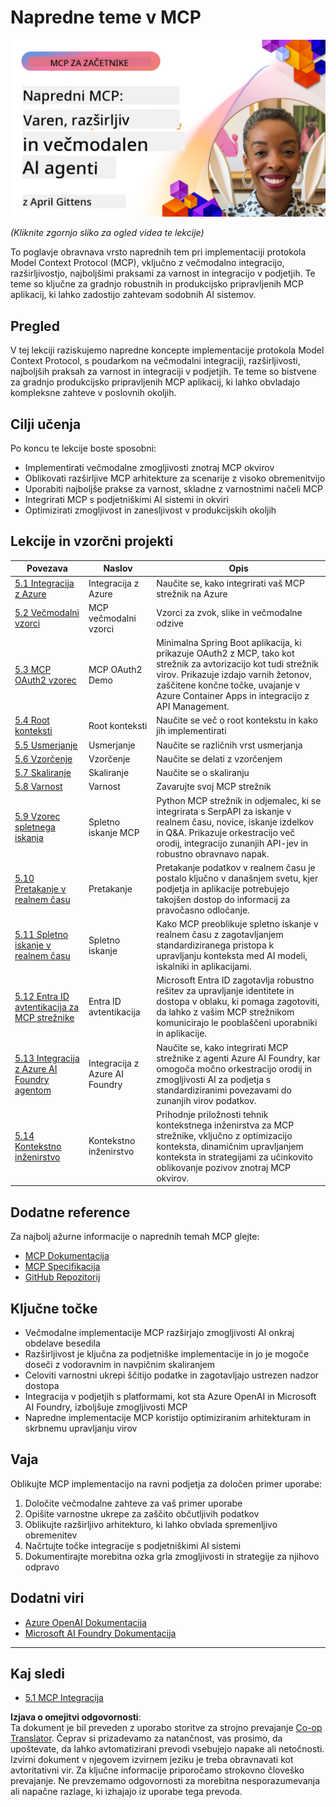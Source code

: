 <!--
CO_OP_TRANSLATOR_METADATA:
{
  "original_hash": "d204bc94ea6027d06a703b21b711ca57",
  "translation_date": "2025-08-19T18:12:04+00:00",
  "source_file": "05-AdvancedTopics/README.md",
  "language_code": "sl"
}
-->
# Napredne teme v MCP

[![Napredni MCP: Varnostni, razširljivi in večmodalni AI agenti](../../../translated_images/06.42259eaf91fccfc6d06ef1c126c9db04bbff9e5f60a87b782a2ec2616163142f.sl.png)](https://youtu.be/4yjmGvJzYdY)

_(Kliknite zgornjo sliko za ogled videa te lekcije)_

To poglavje obravnava vrsto naprednih tem pri implementaciji protokola Model Context Protocol (MCP), vključno z večmodalno integracijo, razširljivostjo, najboljšimi praksami za varnost in integracijo v podjetjih. Te teme so ključne za gradnjo robustnih in produkcijsko pripravljenih MCP aplikacij, ki lahko zadostijo zahtevam sodobnih AI sistemov.

## Pregled

V tej lekciji raziskujemo napredne koncepte implementacije protokola Model Context Protocol, s poudarkom na večmodalni integraciji, razširljivosti, najboljših praksah za varnost in integraciji v podjetjih. Te teme so bistvene za gradnjo produkcijsko pripravljenih MCP aplikacij, ki lahko obvladajo kompleksne zahteve v poslovnih okoljih.

## Cilji učenja

Po koncu te lekcije boste sposobni:

- Implementirati večmodalne zmogljivosti znotraj MCP okvirov
- Oblikovati razširljive MCP arhitekture za scenarije z visoko obremenitvijo
- Uporabiti najboljše prakse za varnost, skladne z varnostnimi načeli MCP
- Integrirati MCP s podjetniškimi AI sistemi in okviri
- Optimizirati zmogljivost in zanesljivost v produkcijskih okoljih

## Lekcije in vzorčni projekti

| Povezava | Naslov | Opis |
|----------|--------|------|
| [5.1 Integracija z Azure](./mcp-integration/README.md) | Integracija z Azure | Naučite se, kako integrirati vaš MCP strežnik na Azure |
| [5.2 Večmodalni vzorci](./mcp-multi-modality/README.md) | MCP večmodalni vzorci | Vzorci za zvok, slike in večmodalne odzive |
| [5.3 MCP OAuth2 vzorec](../../../05-AdvancedTopics/mcp-oauth2-demo) | MCP OAuth2 Demo | Minimalna Spring Boot aplikacija, ki prikazuje OAuth2 z MCP, tako kot strežnik za avtorizacijo kot tudi strežnik virov. Prikazuje izdajo varnih žetonov, zaščitene končne točke, uvajanje v Azure Container Apps in integracijo z API Management. |
| [5.4 Root konteksti](./mcp-root-contexts/README.md) | Root konteksti | Naučite se več o root kontekstu in kako jih implementirati |
| [5.5 Usmerjanje](./mcp-routing/README.md) | Usmerjanje | Naučite se različnih vrst usmerjanja |
| [5.6 Vzorčenje](./mcp-sampling/README.md) | Vzorčenje | Naučite se delati z vzorčenjem |
| [5.7 Skaliranje](./mcp-scaling/README.md) | Skaliranje | Naučite se o skaliranju |
| [5.8 Varnost](./mcp-security/README.md) | Varnost | Zavarujte svoj MCP strežnik |
| [5.9 Vzorec spletnega iskanja](./web-search-mcp/README.md) | Spletno iskanje MCP | Python MCP strežnik in odjemalec, ki se integrirata s SerpAPI za iskanje v realnem času, novice, iskanje izdelkov in Q&A. Prikazuje orkestracijo več orodij, integracijo zunanjih API-jev in robustno obravnavo napak. |
| [5.10 Pretakanje v realnem času](./mcp-realtimestreaming/README.md) | Pretakanje | Pretakanje podatkov v realnem času je postalo ključno v današnjem svetu, kjer podjetja in aplikacije potrebujejo takojšen dostop do informacij za pravočasno odločanje. |
| [5.11 Spletno iskanje v realnem času](./mcp-realtimesearch/README.md) | Spletno iskanje | Kako MCP preoblikuje spletno iskanje v realnem času z zagotavljanjem standardiziranega pristopa k upravljanju konteksta med AI modeli, iskalniki in aplikacijami. |
| [5.12 Entra ID avtentikacija za MCP strežnike](./mcp-security-entra/README.md) | Entra ID avtentikacija | Microsoft Entra ID zagotavlja robustno rešitev za upravljanje identitete in dostopa v oblaku, ki pomaga zagotoviti, da lahko z vašim MCP strežnikom komunicirajo le pooblaščeni uporabniki in aplikacije. |
| [5.13 Integracija z Azure AI Foundry agentom](./mcp-foundry-agent-integration/README.md) | Integracija z Azure AI Foundry | Naučite se, kako integrirati MCP strežnike z agenti Azure AI Foundry, kar omogoča močno orkestracijo orodij in zmogljivosti AI za podjetja s standardiziranimi povezavami do zunanjih virov podatkov. |
| [5.14 Kontekstno inženirstvo](./mcp-contextengineering/README.md) | Kontekstno inženirstvo | Prihodnje priložnosti tehnik kontekstnega inženirstva za MCP strežnike, vključno z optimizacijo konteksta, dinamičnim upravljanjem konteksta in strategijami za učinkovito oblikovanje pozivov znotraj MCP okvirov. |

## Dodatne reference

Za najbolj ažurne informacije o naprednih temah MCP glejte:
- [MCP Dokumentacija](https://modelcontextprotocol.io/)
- [MCP Specifikacija](https://spec.modelcontextprotocol.io/)
- [GitHub Repozitorij](https://github.com/modelcontextprotocol)

## Ključne točke

- Večmodalne implementacije MCP razširjajo zmogljivosti AI onkraj obdelave besedila
- Razširljivost je ključna za podjetniške implementacije in jo je mogoče doseči z vodoravnim in navpičnim skaliranjem
- Celoviti varnostni ukrepi ščitijo podatke in zagotavljajo ustrezen nadzor dostopa
- Integracija v podjetjih s platformami, kot sta Azure OpenAI in Microsoft AI Foundry, izboljšuje zmogljivosti MCP
- Napredne implementacije MCP koristijo optimiziranim arhitekturam in skrbnemu upravljanju virov

## Vaja

Oblikujte MCP implementacijo na ravni podjetja za določen primer uporabe:

1. Določite večmodalne zahteve za vaš primer uporabe
2. Opišite varnostne ukrepe za zaščito občutljivih podatkov
3. Oblikujte razširljivo arhitekturo, ki lahko obvlada spremenljivo obremenitev
4. Načrtujte točke integracije s podjetniškimi AI sistemi
5. Dokumentirajte morebitna ozka grla zmogljivosti in strategije za njihovo odpravo

## Dodatni viri

- [Azure OpenAI Dokumentacija](https://learn.microsoft.com/en-us/azure/ai-services/openai/)
- [Microsoft AI Foundry Dokumentacija](https://learn.microsoft.com/en-us/ai-services/)

---

## Kaj sledi

- [5.1 MCP Integracija](./mcp-integration/README.md)

**Izjava o omejitvi odgovornosti**:  
Ta dokument je bil preveden z uporabo storitve za strojno prevajanje [Co-op Translator](https://github.com/Azure/co-op-translator). Čeprav si prizadevamo za natančnost, vas prosimo, da upoštevate, da lahko avtomatizirani prevodi vsebujejo napake ali netočnosti. Izvirni dokument v njegovem izvirnem jeziku je treba obravnavati kot avtoritativni vir. Za ključne informacije priporočamo strokovno človeško prevajanje. Ne prevzemamo odgovornosti za morebitna nesporazumevanja ali napačne razlage, ki izhajajo iz uporabe tega prevoda.